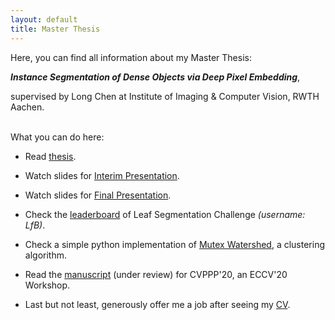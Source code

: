 ```yaml
---
layout: default
title: Master Thesis
---
```


Here, you can find all information about my Master Thesis: 

***Instance Segmentation of Dense Objects via Deep Pixel Embedding***,

supervised by Long Chen at Institute of Imaging & Computer Vision, RWTH Aachen.
<br/><br/> 

What you can do here:

+ Read <a href="https://yuliwu.github.io/cloud/ma/Thesis.pdf" target="_blank">thesis</a>.

+ Watch slides for <a href="https://yuliwu.github.io/cloud/ma/interim_slides/" target="_blank">Interim Presentation</a>.

+ Watch slides for <a href="https://yuliwu.github.io/cloud/ma/final_slides/" target="_blank">Final Presentation</a>.

+ Check the <a href="https://competitions.codalab.org/competitions/18405#results" target="_blank">leaderboard</a> of Leaf Segmentation Challenge *(username: LfB)*.

+ Check a simple python implementation of <a href="https://gist.github.com/yuliwu/7b1e05952a0653d7877761d9eec3a200" target="_blank">Mutex Watershed</a>, a clustering algorithm.

+ Read the <a href="https://yuliwu.github.io/cloud/pub/CVPPP2020.pdf" target="_blank">manuscript</a> (under review) for CVPPP'20, an ECCV'20 Workshop.

+ Last but not least, generously offer me a job after seeing my <a href="https://yuliwu.github.io/cv/" target="_blank">CV</a>.